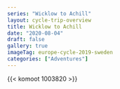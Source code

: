 ```yaml
---
series: "Wicklow to Achill"
layout: cycle-trip-overview
title: Wicklow to Achill
date: "2020-08-04"
draft: false
gallery: true
imageTag: europe-cycle-2019-sweden
categories: ["Adventures"]
---
```


{{< komoot 1003820 >}}